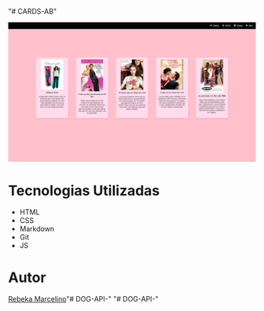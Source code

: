 "# CARDS-AB"

![alt text](image-1.png)


# Tecnologias Utilizadas

- HTML
- CSS
- Markdown
- Git
- JS

# Autor
 [Rebeka Marcelino](www.linkedin.com/in/rebekamarcelino)"# DOG-API-" 
"# DOG-API-" 
